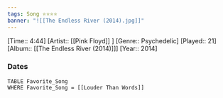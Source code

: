```yaml
---
tags: Song ⭐⭐⭐⭐ 
banner: "![[The Endless River (2014).jpg]]"
---
```

[Time:: 4:44]
[Artist:: [[Pink Floyd]] ]
[Genre:: Psychedelic]
[Played:: 21]
[Album:: [[The Endless River (2014)]]]
[Year:: 2014]
### Dates
````dataview
TABLE Favorite_Song
WHERE Favorite_Song = [[Louder Than Words]]
````